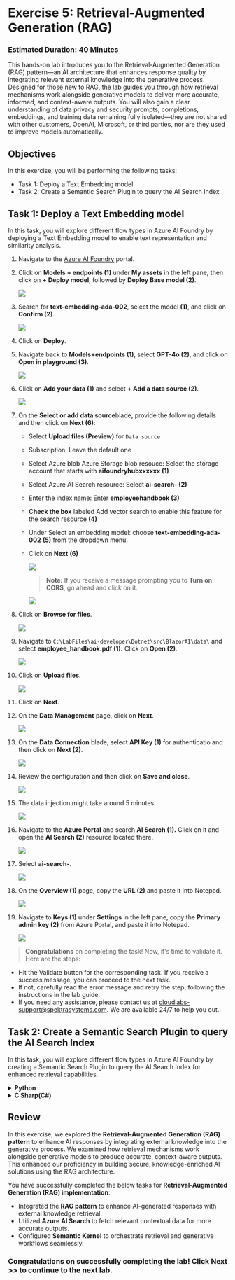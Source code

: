 # Exercise 5: Retrieval-Augmented Generation (RAG)

### Estimated Duration: 40 Minutes

This hands-on lab introduces you to the Retrieval-Augmented Generation (RAG) pattern—an AI architecture that enhances response quality by integrating relevant external knowledge into the generative process. Designed for those new to RAG, the lab guides you through how retrieval mechanisms work alongside generative models to deliver more accurate, informed, and context-aware outputs. You will also gain a clear understanding of data privacy and security prompts, completions, embeddings, and training data remaining fully isolated—they are not shared with other customers, OpenAI, Microsoft, or third parties, nor are they used to improve models automatically.

## Objectives
In this exercise, you will be performing the following tasks:
- Task 1: Deploy a Text Embedding model
- Task 2: Create a Semantic Search Plugin to query the AI Search Index

## Task 1: Deploy a Text Embedding model

In this task, you will explore different flow types in Azure AI Foundry by deploying a Text Embedding model to enable text representation and similarity analysis.

1. Navigate to the [Azure AI Foundry](https://ai.azure.com/) portal.
1. Click on **Models + endpoints (1)** under **My assets** in the left pane, then click on **+ Deploy model**, followed by **Deploy Base model (2)**.

    ![](./media/image_007-1.png)
1. Search for **text-embedding-ada-002**, select the model **(1)**, and click on **Confirm (2)**.

    ![](./media/image_084.png)

1. Click on **Deploy**.

1. Navigate back to **Models+endpoints (1)**, select **GPT-4o (2)**, and click on **Open in playground (3)**.

    ![](./media/sk34.png)

1. Click on **Add your data (1)** and select **+ Add a data source (2)**.

    ![](./media/image_085a.png)

1. On the **Select or add data source**blade, provide the following details and then click on **Next (6)**:

    - Select **Upload files (Preview)** for `Data source`
    - Subscription: Leave the default one
    - Select Azure blob Azure Storage blob resouce: Select the storage account that starts with **aifoundryhubxxxxxx (1)**
    - Select Azure AI Search resource: Select **ai-search-<inject key="Deployment ID" enableCopy="false"></inject> (2)** 
    - Enter the index name: Enter **employeehandbook (3)** 
    - **Check the box** labeled Add vector search to enable this feature for the search resource **(4)**
    - Under Select an embedding model: choose **text-embedding-ada-002** **(5)** from the dropdown menu.
    - Click on **Next** **(6)**
 
      ![](./media/add-data-source.png)

      >**Note:** If you receive a message prompting you to **Turn on CORS**, go ahead and click on it.

      ![](./media/sk35a.png)      

1. Click on **Browse for files**.

    ![](./media/sk36.png)
  
1. Navigate to `C:\LabFiles\ai-developer\Dotnet\src\BlazorAI\data\` and select **employee_handbook.pdf (1).** Click on **Open (2)**.

    ![](./media/image_087.png)

1. Click on **Upload files**.

    ![](./media/sk37.png)

1. Click on **Next**.

1. On the **Data Management** page, click on **Next**.

    ![](./media/sk38.png)

1. On the **Data Connection** blade, select **API Key (1)** for authenticatio and then click on **Next (2)**.    

    ![](./media/sk39.png)

1. Review the configuration and then click on **Save and close**.

    ![](./media/sk40.png)

1. The data injection might take around 5 minutes.

    ![](./media/sk41.png)

1. Navigate to the **Azure Portal** and search **AI Search (1).** Click on it and open the **AI Search (2)** resource located there.

    ![](./media/image_089.png)

1. Select **ai-search-<inject key="Deployment ID" enableCopy="false"></inject>**.    
    
    ![](./media/image_090.png)

1. On the **Overview (1)** page, copy the **URL (2)** and paste it into Notepad.

    ![](./media/image_091.png)

1. Navigate to **Keys (1)** under **Settings** in the left pane, copy the **Primary admin key (2)** from Azure Portal, and paste it into Notepad.

    ![](./media/image_092.png)

> **Congratulations** on completing the task! Now, it's time to validate it. Here are the steps:

- Hit the Validate button for the corresponding task. If you receive a success message, you can proceed to the next task. 
- If not, carefully read the error message and retry the step, following the instructions in the lab guide.
- If you need any assistance, please contact us at cloudlabs-support@spektrasystems.com. We are available 24/7 to help you out.

<validation step="aba3f1c2-bf55-4ca3-baf6-fcaa280552fa" />  

## Task 2: Create a Semantic Search Plugin to query the AI Search Index

In this task, you will explore different flow types in Azure AI Foundry by creating a Semantic Search Plugin to query the AI Search Index for enhanced retrieval capabilities.

<details>
<summary><strong>Python</strong></summary>

1. Navigate to `Python>src` directory and open **.env (1)** file.

     ![](./media/image_026.png)

1. Paste the **AI search URL** that you copied earlier in the exercise besides `AI_SEARCH_URL` in **.env** file.

     > **Note:** Ensure that every value in the **.env** file is enclosed in **double quotes (")**.

1. Paste the **Primary admin key** that you copied earlier in the exercise besides `AI_SEARCH_KEY`.

     ![](./media/sk42.png)

1. Paste the **Embed API key** you copied earlier into the .env file, next to the `AZURE_OPENAI_EMBED_API_KEY` entry.

1. Paste the **Embed Endpoint** you copied earlier into the .env file, next to the `AZURE_OPENAI_EMBED_ENDPOINT` entry.

    ![](./media/embed-key.png)

1. Save the file.

1. Navigate to `Python>src>plugins` directory and create a new file named **ContosoSearchPlugin.py (1)**.

     ![](./media/image_094.png)

1. Add the following code to the file:

    ```
    import json
    import os
    from typing import Dict, List, Any, Optional

    import requests
    from azure.core.credentials import AzureKeyCredential
    from azure.search.documents import SearchClient
    from azure.search.documents.models import VectorizedQuery
    from dotenv import load_dotenv

    class ContosoSearchPlugin:
        def __init__(self):
            load_dotenv()
        
            self.openai_endpoint = os.getenv("AZURE_OPENAI_ENDPOINT")
            self.openai_api_key = os.getenv("AZURE_OPENAI_API_KEY")
            self.embedding_deployment = os.getenv("AZURE_OPENAI_EMBED_DEPLOYMENT_NAME")
            self.embedding_api_version = os.getenv("AZURE_OPENAI_API_VERSION", "2023-05-15")
            # Get embedding endpoint from environment variable
            self.embedding_endpoint = os.getenv("AZURE_OPENAI_EMBED_ENDPOINT", self.openai_endpoint)
        
            self.search_endpoint = os.getenv("AI_SEARCH_URL")
            self.search_key = os.getenv("AI_SEARCH_KEY")
            self.search_index_name = os.getenv("AZURE_SEARCH_INDEX", "employeehandbook")
        
            self.search_client = SearchClient(
                endpoint=self.search_endpoint,
                index_name=self.search_index_name,
                credential=AzureKeyCredential(self.search_key)
            )
            
            # Chat completion endpoint for rephrasing
            self.chat_endpoint = self.openai_endpoint
            self.chat_deployment = os.getenv("AZURE_OPENAI_CHAT_DEPLOYMENT_NAME")
            self.chat_api_version = os.getenv("AZURE_OPENAI_API_VERSION", "2023-12-01-preview")
        
        def generate_embedding(self, text: str) -> List[float]:
            if not text:
                raise ValueError("Input text cannot be empty")
            
            url = f"{self.embedding_endpoint}/openai/deployments/{self.embedding_deployment}/embeddings?api-version={self.embedding_api_version}"
            headers = {
                "Content-Type": "application/json",
                "api-key": self.openai_api_key
            }
            payload = {
                "input": text
                # Remove dimensions parameter as it's not supported by this model
            }
        
            try:
                response = requests.post(url, headers=headers, json=payload)
                response.raise_for_status()
                embedding_data = response.json()
                return embedding_data["data"][0]["embedding"]
            except Exception as e:
                raise Exception(f"Failed to generate embedding: {str(e)}")
        
        def rephrase_with_chat_model(self, content: str, query: str) -> str:
            """
            Use the chat model to rephrase and improve the content from search results
            """
            try:
                url = f"{self.chat_endpoint}/openai/deployments/{self.chat_deployment}/chat/completions?api-version={self.chat_api_version}"
                
                headers = {
                    "Content-Type": "application/json",
                    "api-key": self.openai_api_key
                }
                
                # Create a prompt to rephrase the content
                system_prompt = """You are a helpful assistant that rephrases and improves content from an employee handbook. 
                Your task is to:
                1. Make the content clear and easy to understand
                2. Keep all important information intact
                3. Structure the response in a professional manner
                4. Focus on answering the specific question asked
                5. Remove any redundant or unclear text
                6. Provide a direct, specific answer to the question"""
                
                user_prompt = f"""Please rephrase and improve the following content from Contoso's employee handbook to directly answer this specific question: "{query}"

    Content from handbook:
    {content}

    Please provide a clear, professional, and direct response that specifically answers the question. Do not include generic information that doesn't address the question."""

                payload = {
                    "messages": [
                        {"role": "system", "content": system_prompt},
                        {"role": "user", "content": user_prompt}
                    ],
                    "max_tokens": 1000,
                    "temperature": 0.2,  # Lower temperature for more consistent responses
                    "top_p": 0.9
                }
                
                response = requests.post(url, headers=headers, json=payload)
                response.raise_for_status()
                
                result = response.json()
                rephrased_content = result["choices"][0]["message"]["content"]
                
                return rephrased_content.strip()
                
            except Exception as e:
                # If rephrasing fails, return the original content
                return content
    
        def search_documents(self, query: str, top: int = 3) -> List[Dict[str, Any]]:
            try:
                # Generate embedding for the query
                query_embedding = self.generate_embedding(query)
            
                # Create a vectorized query
                vector_query = VectorizedQuery(
                    vector=query_embedding,
                    k_nearest_neighbors=top,
                    fields="contentVector"
                )
            
                # Enhance search with filters for better relevance
                search_filter = None
                query_lower = query.lower()
                
                # Add search filters based on query type for better targeting
                if 'security' in query_lower or 'data' in query_lower:
                    search_filter = "search.ismatch('security OR data OR confidential OR privacy', 'content')"
                elif 'vacation' in query_lower or 'pto' in query_lower:
                    search_filter = "search.ismatch('vacation OR pto OR leave OR time off', 'content')"
                elif 'policy' in query_lower:
                    search_filter = "search.ismatch('policy OR guideline OR procedure', 'content')"
            
                # Execute the search
                results = self.search_client.search(
                    search_text=query,  # Also include text search for hybrid retrieval
                    vector_queries=[vector_query],
                    select="*",  # Select all fields
                    filter=search_filter,
                    top=top
                )
            
                # Format the results
                search_results = []
                for result in results:
                    result_dict = {
                        "score": result["@search.score"]
                    }
                    
                    # Add all other fields that exist
                    for field in ["chunk_id", "content", "title", "url", "filepath", "parent_id"]:
                        if field in result:
                            result_dict[field] = result[field]
                    
                    search_results.append(result_dict)
            
                return search_results
            
            except Exception as e:
                # If filtered search fails, try without filter
                try:
                    results = self.search_client.search(
                        search_text=query,
                        vector_queries=[vector_query],
                        select="*",
                        top=top
                    )
                    
                    search_results = []
                    for result in results:
                        result_dict = {
                            "score": result["@search.score"]
                        }
                        
                        for field in ["chunk_id", "content", "title", "url", "filepath", "parent_id"]:
                            if field in result:
                                result_dict[field] = result[field]
                        
                        search_results.append(result_dict)
                    
                    return search_results
                except Exception as e2:
                    raise Exception(f"Search failed: {str(e2)}")
    
        def query_handbook(self, query: str, top: int = 3) -> str:
            try:
                results = self.search_documents(query, top)
            
                # Format the results into a nice response
                if not results:
                    return "No relevant information found in the Contoso Handbook."
            
                # Analyze the query to provide more specific responses
                query_lower = query.lower()
                
                # Check if it's a specific policy question
                if any(keyword in query_lower for keyword in ['data security', 'security policy', 'information security']):
                    response = f"**Contoso Data Security Policy Information:**\n\n"
                elif any(keyword in query_lower for keyword in ['vacation', 'pto', 'time off', 'leave']):
                    response = f"**Contoso Vacation and Time Off Policy:**\n\n"
                elif any(keyword in query_lower for keyword in ['confidential', 'confidentiality']):
                    response = f"**Contoso Confidentiality Guidelines:**\n\n"
                elif any(keyword in query_lower for keyword in ['remote work', 'work from home', 'telework']):
                    response = f"**Contoso Remote Work Policy:**\n\n"
                elif any(keyword in query_lower for keyword in ['benefits', 'health', 'insurance']):
                    response = f"**Contoso Employee Benefits:**\n\n"
                else:
                    response = f"**Information from Contoso Employee Handbook regarding '{query}':**\n\n"
                
                # Process each result for more specific information
                all_content = []
                for i, result in enumerate(results, 1):
                    content = result.get('content', 'No content available')
                    
                    # Extract key information based on query type
                    if 'data security' in query_lower or 'security policy' in query_lower:
                        # Look for specific security-related information
                        security_keywords = ['password', 'encryption', 'access', 'confidential', 'protect', 'secure', 'data handling', 'classification']
                        relevant_sentences = self.extract_relevant_sentences(content, security_keywords)
                        if relevant_sentences:
                            content = relevant_sentences
                    
                    elif 'vacation' in query_lower or 'pto' in query_lower:
                        # Look for vacation-specific information
                        vacation_keywords = ['days', 'hours', 'request', 'approval', 'accrual', 'balance', 'holiday']
                        relevant_sentences = self.extract_relevant_sentences(content, vacation_keywords)
                        if relevant_sentences:
                            content = relevant_sentences
                    
                    all_content.append(content)
                
                # Combine all content and rephrase using chat model
                combined_content = "\n\n".join(all_content)
                rephrased_content = self.rephrase_with_chat_model(combined_content, query)
                
                response += rephrased_content
                
                # Add source information
                response += "\n\n**Sources:**\n"
                for i, result in enumerate(results, 1):
                    if result.get('title'):
                        response += f"- {result['title']}\n"
                    elif result.get('url'):
                        response += f"- {result['url']}\n"
                    else:
                        response += f"- Employee Handbook Section {i}\n"
            
                return response
            
            except Exception as e:
                return f"Error querying the Contoso Handbook: {str(e)}"
        
        def extract_relevant_sentences(self, content: str, keywords: List[str]) -> str:
            """Extract sentences that contain relevant keywords"""
            sentences = content.split('.')
            relevant_sentences = []
            
            for sentence in sentences:
                sentence = sentence.strip()
                if any(keyword.lower() in sentence.lower() for keyword in keywords):
                    relevant_sentences.append(sentence)
            
            if relevant_sentences:
                return '. '.join(relevant_sentences[:3]) + '.'  # Limit to 3 most relevant sentences
            
            return content  # Return original content if no specific matches found
    if __name__ == "__main__":
        search_plugin = ContosoSearchPlugin()
        query = "What is Contoso's vacation policy?"
        result = search_plugin.query_handbook(query)
        print(result)
    ```

1. Save the file.

1. Navigate to `Python>src` directory and open **chat.py (1)** file.

      ![](./media/image_030.png)

1. Add the following code in the `#Import Modules` section of the file.

      ```
      from semantic_kernel.connectors.ai.chat_completion_client_base import ChatCompletionClientBase
    from semantic_kernel.connectors.ai.open_ai import OpenAIChatPromptExecutionSettings
    import os
    from semantic_kernel.connectors.ai.open_ai.prompt_execution_settings.azure_chat_prompt_execution_settings import (
    AzureChatPromptExecutionSettings,
    )
    from plugins.time_plugin import TimePlugin
    from plugins.geo_coding_plugin import GeoPlugin
    from plugins.weather_plugin import WeatherPlugin
    from semantic_kernel.connectors.ai.open_ai import AzureTextEmbedding
    from plugins.ContosoSearchPlugin import ContosoSearchPlugin
      ```

      ![](./media/import-modules-01.png)

1. Add the following code in the `#Challenge 05 - Add Text Embedding service for semantic search` section of the file.

      ```
      text_embedding_service = AzureTextEmbedding(
        deployment_name=os.getenv("AZURE_OPENAI_EMBED_DEPLOYMENT_NAME"),
        api_key=os.getenv("AZURE_OPENAI_API_KEY"),
        endpoint=os.getenv("AZURE_OPENAI_ENDPOINT"),
        service_id="embedding-service"
    )
    kernel.add_service(text_embedding_service)
    logger.info("Text Embedding service added")
    #Challenge 07 - Add DALL-E image generation service
    chat_completion_service = kernel.get_service(type=ChatCompletionClientBase)
    return kernel
    async def process_message(user_input):
    global chat_history
    
    # Check if the query is related to Contoso to route to the handbook search
    if is_contoso_related(user_input):
        logger.info(f"Contoso-related query detected: {user_input}")
        
        # For Contoso queries, we want fresh responses without previous context
        # So we don't add to existing chat history, just get the fresh response
        result = await search_employee_handbook(user_input)
        
        # Clear existing chat history for Contoso queries to avoid context contamination
        chat_history = ChatHistory()
        
        # Add only the current interaction
        chat_history.add_user_message(user_input)
        chat_history.add_assistant_message(result)
        return result
        
        kernel = initialize_kernel()
      ```

      ![](./media/image_096.png)

      > **Note**: Please refer the screenshots to locate the code in proper position that helps you to avoid indentation error.

1. Add the following code in the `# Challenge 05 - Add Search Plugin` section of the file.

      ```
      kernel.add_plugin(
        ContosoSearchPlugin(),
        plugin_name="ContosoSearch",
    )
    logger.info("Contoso Handbook Search plugin loaded")
      ```

      ![](./media/image_097.png)

      > **Note**: Please refer the screenshots to locate the code in proper position that helps you to avoid indentation error.    

1. Refer to the code provided at the following URL. Please verify that your code matches the one below and correct any indentation errors if present

    - Open the provided link in your browser, press Ctrl + A to select all the content, then copy and paste it into Visual Studio Code

      ```
      https://raw.githubusercontent.com/CloudLabsAI-Azure/ai-developer/refs/heads/prod/CodeBase/python/lab-05.py
      ```

1. Save the file.

1. Right click on `Python>src` **(1)** in the left pane and select **Open in Integrated Terminal (2)**.

     ![](./media/image_035.png)

1. Use the following command to run the app:

      ```
      streamlit run app.py
      ```

1. If the app does not open automatically in the browser, you can access it using the following **URL**:

      ```
      http://localhost:8501
      ```

1. Submit the following prompt and see how the AI responds:

      ```
      What are the steps for the Contoso Performance Reviews?
      ```

      ```
      What is Contoso's policy on Data Security?
      ```

      ```
      Who do I contact at Contoso for questions regarding workplace safety?
      ```

1. You will receive a response similar to the one shown below:

      ![](./media/image_098.png)

      ![](./media/image_099.png)

      ![](./media/image_100.png)

</details>

<details>
<summary><strong>C Sharp(C#)</strong></summary>

1. Navigate to `Dotnet>src>BlazorAI` directory and open **appsettings.json (1)** file.

      ![](./media/image_028.png)

1. Paste the **AI search URL** that you copied earlier in the exercise besides `AI_SEARCH_URL` in **appsettings.json** file.

      > **Note:** Ensure that every value in the **appsettings.json** file is enclosed in **double quotes (")**.

1. Paste the **Primary admin key (1)** that you copied earlier in the exercise besides `AI_SEARCH_KEY` **(2)**.

      ![](./media/image_101.png)

1. Save the file.

1. Navigate to `Dotnet>src>BlazorAI>Plugins` directory and create a new file named **ContosoSearchPlugin.cs (1)**.

      ![](./media/image_102.png)

1. Add the following code to the file:

     ```
     using System.ComponentModel;
     using System.Text.Json.Serialization;
     using Azure;
     using Azure.Search.Documents;
     using Azure.Search.Documents.Indexes;
     using Azure.Search.Documents.Models;
     using Microsoft.SemanticKernel;
     using Microsoft.SemanticKernel.Embeddings;
     using System.Text;

     namespace BlazorAI.Plugins
     {
         public class ContosoSearchPlugin
         {
             private readonly ITextEmbeddingGenerationService _textEmbeddingGenerationService;
             private readonly SearchIndexClient _indexClient;

             public ContosoSearchPlugin(IConfiguration configuration)
             {
                 // Create the search index client
                 _indexClient = new SearchIndexClient(
                     new Uri(configuration["AI_SEARCH_URL"]),
                     new AzureKeyCredential(configuration["AI_SEARCH_KEY"]));

                 // Get the embedding service from the kernel
                 var kernelBuilder = Kernel.CreateBuilder();
                 kernelBuilder.AddAzureOpenAITextEmbeddingGeneration(
                     configuration["EMBEDDINGS_DEPLOYMODEL"],
                     configuration["AOI_ENDPOINT"],
                     configuration["AOI_API_KEY"]);
                 var kernel = kernelBuilder.Build();
                 _textEmbeddingGenerationService = kernel.GetRequiredService<ITextEmbeddingGenerationService>();
             }

             [KernelFunction("SearchHandbook")]
             [Description("Searches the Contoso employee handbook for information about company policies, benefits, procedures, or other employee-related questions. Use this when the user asks about company policies, employee benefits, work procedures, or any information that might be in an employee handbook.")]
             public async Task<string> Search(
                 [Description("The user's question about company policies, benefits, procedures or other handbook-related information")] string query)
             {
                 try
                 {
                     // Convert string query to vector embedding
                     ReadOnlyMemory<float> embedding = await _textEmbeddingGenerationService.GenerateEmbeddingAsync(query);

                     // Get client for search operations
                     SearchClient searchClient = _indexClient.GetSearchClient("employeehandbook");

                     // Configure request parameters
                     VectorizedQuery vectorQuery = new(embedding);
                     vectorQuery.Fields.Add("contentVector");  // The vector field in your index
                     vectorQuery.KNearestNeighborsCount = 3;   // Get top 3 matches

                     SearchOptions searchOptions = new()
                     {
                         VectorSearch = new() { Queries = { vectorQuery } },
                         Size = 3  // Return top 3 results
                     };

                     // Perform search request
                     Response<SearchResults<IndexSchema>> response = await searchClient.SearchAsync<IndexSchema>(searchOptions);

                     // Collect search results
                     StringBuilder results = new StringBuilder();
                     await foreach (SearchResult<IndexSchema> result in response.Value.GetResultsAsync())
                     {
                         if (!string.IsNullOrEmpty(result.Document.Content))
                         {
                             results.AppendLine($"Title: {result.Document.Title}");
                             results.AppendLine($"Content: {result.Document.Content}");
                             results.AppendLine();
                         }
                     }

                     return results.Length > 0 
                         ? results.ToString()
                         : "No relevant information found in the employee handbook.";
                 }
                 catch (Exception ex)
                 {
                     return $"Search error: {ex.Message}";
                 }
             }

             private sealed class IndexSchema
             {
                 [JsonPropertyName("content")]
                 public string Content { get; set; }

                 [JsonPropertyName("title")]
                 public string Title { get; set; }

                 [JsonPropertyName("url")]
                 public string Url { get; set; }
             }
         }
     }
     ```

1. Save the file.

1. Navigate to `Dotnet>src>BlazorAI>Components>Pages` directory and open **Chat.razor.cs (1)** file.

      ![](./media/image_038.png)

1. Add the following code in the `// Import Models` section of the file.

     ```
     using Microsoft.SemanticKernel.Connectors.AzureAISearch;
     using Azure;
     using Azure.Search.Documents.Indexes;
     using Microsoft.Extensions.DependencyInjection;
     ```

      ![](./media/image_103.png)

1. Add the following code in the `// Challenge 05 - Register Azure AI Foundry Text Embeddings Generation` section of the file.

     ```
     kernelBuilder.AddAzureOpenAITextEmbeddingGeneration(
         Configuration["EMBEDDINGS_DEPLOYMODEL"]!,
         Configuration["AOI_ENDPOINT"]!,
         Configuration["AOI_API_KEY"]!);
     ```

      ![](./media/image_104.png)

      > **Note**: Please refer the screenshots to locate the code in proper position that helps you to avoid indentation error.

1. Add the following code in the `// Challenge 05 - Register Search Index` section of the file.

     ```
     kernelBuilder.Services.AddSingleton<SearchIndexClient>(sp => 
         new SearchIndexClient(
             new Uri(Configuration["AI_SEARCH_URL"]!), 
             new AzureKeyCredential(Configuration["AI_SEARCH_KEY"]!)
         )
     );

     kernelBuilder.Services.AddSingleton<AzureAISearchVectorStoreRecordCollection<Dictionary<string, object>>>(sp =>
     {
         var searchIndexClient = sp.GetRequiredService<SearchIndexClient>();
         return new AzureAISearchVectorStoreRecordCollection<Dictionary<string, object>>(
             searchIndexClient,
             "employeehandbook"
         );
     });

     kernelBuilder.AddAzureAISearchVectorStore();
     ```

      ![](./media/image_105.png)

      > **Note**: Please refer the screenshots to locate the code in proper position that helps you to avoid indentation error.

1. Add the following code in the `// Challenge 05 - Add Search Plugin` section of the file.

     ```
     var searchPlugin = new ContosoSearchPlugin(Configuration);
     kernel.ImportPluginFromObject(searchPlugin, "HandbookPlugin");
     ```

      ![](./media/image_106.png)

1. Refer to the code provided at the following URL. Please verify that your code matches the one below and correct any indentation errors if present

    - Open the provided link in your browser, press Ctrl + A to select all the content, then copy and paste it into Visual Studio Code

        ```
        https://raw.githubusercontent.com/CloudLabsAI-Azure/ai-developer/refs/heads/prod/CodeBase/c%23/lab-05.cs
        ```
1. Save the file.

1. Right-click on `Dotnet>src>Aspire>Aspire.AppHost` **(1)** in the left pane and select **Open in Integrated Terminal (2)**.

      ![](./media/image_040.png)

1. Use the following command to run the app:

     ```
     dotnet run
     ```

1. Open a new tab in the browser and navigate to the link for **blazor-aichat**, i.e. **https://localhost:7118/**.

1. Submit the following prompt and see how the AI responds:

     ```
     What are the steps for the Contoso Performance Reviews?
     ```
     ```
     What is Contoso's policy on Data Security?
     ```
     ```
     Who do I contact at Contoso for questions regarding workplace safety?
     ```

1. You will receive a response similar to the one shown below:

      ![](./media/image_107.png)

      ![](./media/image_108.png)

      ![](./media/image_109.png)

1. Once you receive the response, navigate back to the Visual studio code terminal and then press **Ctrl+C** to stop the build process.

</details>

## Review

In this exercise, we explored the **Retrieval-Augmented Generation (RAG) pattern** to enhance AI responses by integrating external knowledge into the generative process. We examined how retrieval mechanisms work alongside generative models to produce accurate, context-aware outputs. This enhanced our proficiency in building secure, knowledge-enriched AI solutions using the RAG architecture.

You have successfully completed the below tasks for **Retrieval-Augmented Generation (RAG) implementation**:  

- Integrated the **RAG pattern** to enhance AI-generated responses with external knowledge retrieval.  
- Utilized **Azure AI Search** to fetch relevant contextual data for more accurate outputs.  
- Configured **Semantic Kernel** to orchestrate retrieval and generative workflows seamlessly.  

### Congratulations on successfully completing the lab! Click Next >> to continue to the next lab.
